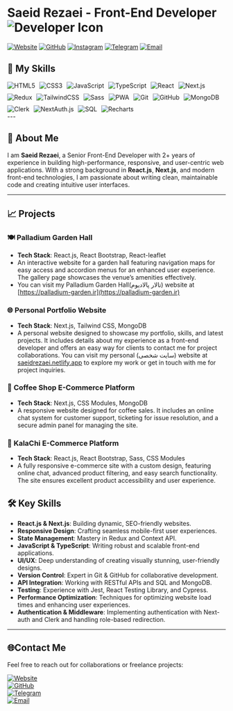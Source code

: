 # Saeid Rezaei - Front-End Developer ![Developer Icon](https://img.icons8.com/color/48/000000/developer.png)

[![Website](https://img.shields.io/badge/Website-000000?style=for-the-badge&logo=netlify&logoColor=white)](https://saeidrezaei.netlify.app/) [![GitHub](https://img.shields.io/badge/GitHub-181717?style=for-the-badge&logo=github&logoColor=white)](https://github.com/Saeid-Rezaei0) [![Instagram](https://img.shields.io/badge/Instagram-E4405F?style=for-the-badge&logo=instagram&logoColor=white)](https://www.instagram.com/saeid_89999) [![Telegram](https://img.shields.io/badge/Telegram-2CA5E0?style=for-the-badge&logo=telegram&logoColor=white)](https://t.me/Saeidfrontend) [![Email](https://img.shields.io/badge/Email-D14836?style=for-the-badge&logo=gmail&logoColor=white)](mailto:saeid.rezaei695@gmail.com)


## 🚀 My Skills

<div style="display: flex; flex-wrap: wrap; gap: 10px;">
  <img src="https://img.shields.io/badge/HTML5-E34F26?style=for-the-badge&logo=html5&logoColor=white" alt="HTML5"/>
  <img src="https://img.shields.io/badge/CSS3-1572B6?style=for-the-badge&logo=css3&logoColor=white" alt="CSS3"/>
  <img src="https://img.shields.io/badge/JavaScript-F7DF1E?style=for-the-badge&logo=javascript&logoColor=black" alt="JavaScript"/>
  <img src="https://img.shields.io/badge/TypeScript-007ACC?style=for-the-badge&logo=typescript&logoColor=white" alt="TypeScript"/>
  <img src="https://img.shields.io/badge/React-20232A?style=for-the-badge&logo=react&logoColor=61DAFB" alt="React"/>
  <img src="https://img.shields.io/badge/Next.js-000000?style=for-the-badge&logo=nextdotjs&logoColor=white" alt="Next.js"/>
  <img src="https://img.shields.io/badge/Redux-764ABC?style=for-the-badge&logo=redux&logoColor=white" alt="Redux"/>
  <img src="https://img.shields.io/badge/TailwindCSS-38B2AC?style=for-the-badge&logo=tailwind-css&logoColor=white" alt="TailwindCSS"/>
  <img src="https://img.shields.io/badge/Sass-CC6699?style=for-the-badge&logo=sass&logoColor=white" alt="Sass"/>
  <img src="https://img.shields.io/badge/PWA-5A0FC8?style=for-the-badge&logo=pwa&logoColor=white" alt="PWA"/>
  <img src="https://img.shields.io/badge/Git-F05032?style=for-the-badge&logo=git&logoColor=white" alt="Git"/>
  <img src="https://img.shields.io/badge/GitHub-181717?style=for-the-badge&logo=github&logoColor=white" alt="GitHub"/>
  <img src="https://img.shields.io/badge/MongoDB-47A248?style=for-the-badge&logo=mongodb&logoColor=white" alt="MongoDB"/>
  <img src="https://img.shields.io/badge/Clerk-352E9F?style=for-the-badge&logo=clerk&logoColor=white" alt="Clerk"/>
<img src="https://img.shields.io/badge/NextAuth.js-000000?style=for-the-badge&logo=nextauthdotjs&logoColor=white" alt="NextAuth.js"/>
<img src="https://img.shields.io/badge/SQL-4479A1?style=for-the-badge&logo=postgresql&logoColor=white" alt="SQL"/>
  <img src="https://img.shields.io/badge/Recharts-FF4500?style=for-the-badge&logo=recharts&logoColor=white" alt="Recharts"/>
</div>
---

## 👋 About Me

I am **Saeid Rezaei**, a Senior Front-End Developer with 2+ years of experience in building high-performance, responsive, and user-centric web applications. With a strong background in **React.js**, **Next.js**, and modern front-end technologies, I am passionate about writing clean, maintainable code and creating intuitive user interfaces.

---



## 📈 Projects

### 🍽️ **Palladium Garden Hall**
- **Tech Stack**: React.js, React Bootstrap, React-leaflet
- An interactive website for a garden hall featuring navigation maps for easy access and accordion menus for an enhanced user experience. The gallery page showcases the venue’s amenities effectively.
-  You can visit my Palladium Garden Hall(تالار پالادیوم) website at [https://palladium-garden.ir](https://palladium-garden.ir)
  
### 🌐 **Personal Portfolio Website**
- **Tech Stack**: Next.js, Tailwind CSS, MongoDB
- A personal website designed to showcase my portfolio, skills, and latest projects. It includes details about my experience as a front-end developer and offers an easy way for clients to contact me for project collaborations.
You can visit my personal (سایت شخصی) website at [saeidrezaei.netlify.app](https://saeidrezaei.netlify.app/) to explore my work or get in touch with me for project inquiries.

### 🛒 **Coffee Shop E-Commerce Platform**
- **Tech Stack**: Next.js, CSS Modules, MongoDB
- A responsive website designed for coffee sales. It includes an online chat system for customer support, ticketing for issue resolution, and a secure admin panel for managing the site.


### 🛒 **KalaChi E-Commerce Platform**
- **Tech Stack**: React.js, React Bootstrap, Sass, CSS Modules
- A fully responsive e-commerce site with a custom design, featuring online chat, advanced product filtering, and easy search functionality. The site ensures excellent product accessibility and user experience.

## 🛠️ Key Skills

- **React.js & Next.js**: Building dynamic, SEO-friendly websites.
- **Responsive Design**: Crafting seamless mobile-first user experiences.
- **State Management**: Mastery in Redux and Context API.
- **JavaScript & TypeScript**: Writing robust and scalable front-end applications.
- **UI/UX**: Deep understanding of creating visually stunning, user-friendly designs.
- **Version Control**: Expert in Git & GitHub for collaborative development.
- **API Integration**: Working with RESTful APIs and  SQL and MongoDB.
- **Testing**: Experience with Jest, React Testing Library, and Cypress.
- **Performance Optimization**: Techniques for optimizing website load times and enhancing user experiences.
- **Authentication & Middleware**: Implementing authentication with Next-auth and Clerk and handling role-based redirection.

---

## 🌐Contact Me

Feel free to reach out for collaborations or freelance projects:

[![Website](https://img.shields.io/badge/Website-000000?style=for-the-badge&logo=netlify&logoColor=white)](https://saeidrezaei.netlify.app/)  
[![GitHub](https://img.shields.io/badge/GitHub-181717?style=for-the-badge&logo=github&logoColor=white)](https://github.com/Saeid-Rezaei0)  
[![Telegram](https://img.shields.io/badge/Telegram-2CA5E0?style=for-the-badge&logo=telegram&logoColor=white)](https://t.me/Saeidfrontend)  
[![Email](https://img.shields.io/badge/Email-D14836?style=for-the-badge&logo=gmail&logoColor=white)](mailto:saeid.rezaei695@gmail.com)

<!--
**Saeid-Rezaei0/Saeid-Rezaei0** is a ✨ _special_ ✨ repository because its `README.md` (this file) appears on your GitHub profile.

Here are some ideas to get you started:

- 🔭 I’m currently working on ...
- 🌱 I’m currently learning ...
- 👯 I’m looking to collaborate on ...
- 🤔 I’m looking for help with ...
- 💬 Ask me about ...
- 📫 How to reach me: ...
- 😄 Pronouns: ...
- ⚡ Fun fact: ...
-->

